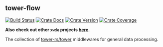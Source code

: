 ## tower-flow

[![Build Status][action-badge]][action-url]
[![Crate Docs][docs-badge]][docs-url]
[![Crate Version][crates-badge]][crates-url]
[![Crate Coverage][coverage-badge]][coverage-url]

**Also check out other `xwde` projects [here](https://github.com/xwde).**

[action-badge]: https://img.shields.io/github/actions/workflow/status/xwde/tower/build.yaml?branch=main&label=build&logo=github&style=flat-square
[action-url]: https://github.com/xwde/tower/actions/workflows/build.yaml
[crates-badge]: https://img.shields.io/crates/v/tower-flow.svg?logo=rust&style=flat-square
[crates-url]: https://crates.io/crates/tower-flow
[docs-badge]: https://img.shields.io/docsrs/tower-flow?logo=Docs.rs&style=flat-square
[docs-url]: http://docs.rs/tower-flow
[coverage-badge]: https://img.shields.io/codecov/c/github/xwde/tower?logo=codecov&logoColor=white&style=flat-square
[coverage-url]: https://app.codecov.io/gh/xwde/tower

The collection of [tower-rs/tower](https://github.com/tower-rs/tower/)
middlewares for general data processing.

